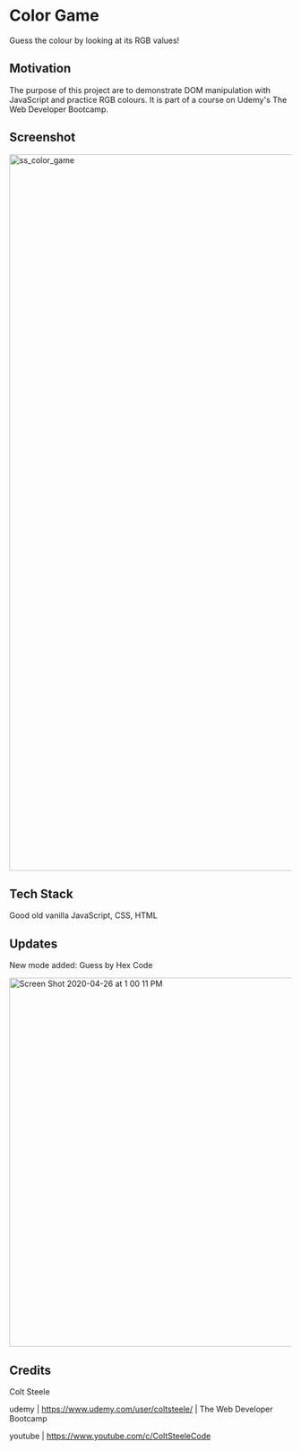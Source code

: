 # Color Game

Guess the colour by looking at its RGB values!

## Motivation

The purpose of this project are to demonstrate DOM manipulation with JavaScript and practice RGB colours. It is part of a course on Udemy's The Web Developer Bootcamp.

## Screenshot

<img width="1280" alt="ss_color_game" src="https://user-images.githubusercontent.com/45683565/78733537-937fba00-78fa-11ea-87ea-53a9773d0eab.png">

## Tech Stack

Good old vanilla JavaScript, CSS, HTML

## Updates

New mode added: Guess by Hex Code

<img width="659" alt="Screen Shot 2020-04-26 at 1 00 11 PM" src="https://user-images.githubusercontent.com/45683565/80318274-e5ab5100-87bd-11ea-9c93-2ba1a48dbbfb.png">

## Credits

Colt Steele

udemy | https://www.udemy.com/user/coltsteele/ | The Web Developer Bootcamp

youtube | https://www.youtube.com/c/ColtSteeleCode
